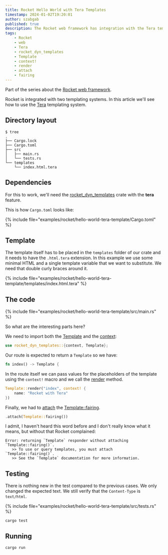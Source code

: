```yaml
---
title: Rocket Hello World with Tera Templates
timestamp: 2024-01-02T19:20:01
author: szabgab
published: true
description: The Rocket web framework has integration with the Tera template system
tags:
    - Rocket
    - web
    - Tera
    - rocket_dyn_templates
    - Template
    - context!
    - render
    - attach
    - fairing
---
```


Part of the series about the [Rocket web framework](/rocket).

Rocket is integrated with two templating systems. In this article we'll see how to use the [Tera](https://crates.io/crates/tera) templating system.

## Directory layout

```
$ tree
.
├── Cargo.lock
├── Cargo.toml
├── src
│   ├── main.rs
│   └── tests.rs
└── templates
    └── index.html.tera
```

## Dependencies

For this to work, we'll need  the [rocket_dyn_templates](https://crates.io/crates/rocket_dyn_templates) crate with the **tera** feature.

This is how `Cargo.toml` looks like:

{% include file="examples/rocket/hello-world-tera-template/Cargo.toml" %}

## Template

The template itself has to be placed in the `templates` folder of our crate and it needs to have the `.html.tera` extension.
In this example we use some minimal HTML and a single template variable that we want to substitute. We need that double curly braces around it.

{% include file="examples/rocket/hello-world-tera-template/templates/index.html.tera" %}


## The code

{% include file="examples/rocket/hello-world-tera-template/src/main.rs" %}

So what are the interesting parts here?

We need to import both the [Template](https://api.rocket.rs/v0.5/rocket_dyn_templates/struct.Template.html) and the [context](https://api.rocket.rs/v0.5/rocket_dyn_templates/macro.context.html):

```rust
use rocket_dyn_templates::{context, Template};
```

Our route is expected to return a `Template` so we have:

```rust
fn index() -> Template {
```

In the route itself we can pass values for the placeholders of the template using the `context!` macro and we call the [render](https://api.rocket.rs/v0.5/rocket_dyn_templates/struct.Template.html#method.render) method.

```rust
Template::render("index", context! {
    name: "Rocket with Tera"
})
```

Finally, we had to [attach](https://api.rocket.rs/v0.5/rocket/struct.Rocket.html#method.attach) the [Template::fairing](https://api.rocket.rs/v0.5/rocket_dyn_templates/struct.Template.html#method.fairing).

```rust
.attach(Template::fairing())
```

I admit, I haven't heard this word before and I don't really know what it means, but without that Rocket complained:

```
Error: returning `Template` responder without attaching `Template::fairing()`.
   >> To use or query templates, you must attach `Template::fairing()`.
   >> See the `Template` documentation for more information.
```

## Testing

There is nothing new in the test compared to the previous cases. We only changed the expected text.
We still verify that the `Content-Type` is `text/html`.


{% include file="examples/rocket/hello-world-tera-template/src/tests.rs" %}

```
cargo test
```


## Running


```
cargo run
```


